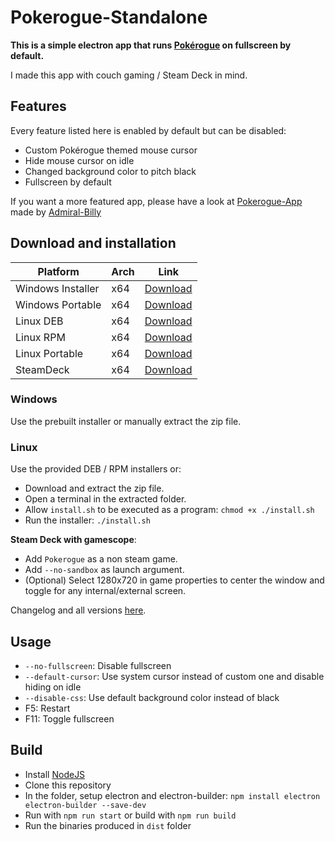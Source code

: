 # Pokerogue-Standalone

**This is a simple electron app that runs [Pokérogue](https://pokerogue.net/) on fullscreen by default.**

I made this app with couch gaming / Steam Deck in mind.

## Features

Every feature listed here is enabled by default but can be disabled:
- Custom Pokérogue themed mouse cursor
- Hide mouse cursor on idle
- Changed background color to pitch black
- Fullscreen by default

If you want a more featured app, please have a look at [Pokerogue-App](https://github.com/Admiral-Billy/Pokerogue-App) made by [Admiral-Billy](https://github.com/Admiral-Billy)

## Download and installation

| Platform | Arch | Link |
| --- | --- | --- |
| Windows Installer | x64 | [Download](https://github.com/Odizinne/Pokerogue-Standalone/releases/download/1.8.1/Pokerogue-Installer.exe) |
| Windows Portable | x64 | [Download](https://github.com/Odizinne/Pokerogue-Standalone/releases/download/1.8.1/Pokerogue-Win.zip) |
| Linux DEB | x64 | [Download](https://github.com/Odizinne/Pokerogue-Standalone/releases/download/1.8.1/Pokerogue.deb) |
| Linux RPM | x64 | [Download](https://github.com/Odizinne/Pokerogue-Standalone/releases/download/1.8.1/Pokerogue.rpm) |
| Linux Portable | x64 | [Download](https://github.com/Odizinne/Pokerogue-Standalone/releases/download/1.8.1/Pokerogue-Linux.zip) |
| SteamDeck | x64 | [Download](https://raw.githubusercontent.com/Odizinne/Pokerogue-Standalone/main/SteamDeck/pokerogue-installer.desktop) |

### Windows
Use the prebuilt installer or manually extract the zip file.

### Linux
Use the provided DEB / RPM installers or:
- Download and extract the zip file.
- Open a terminal in the extracted folder.
- Allow `install.sh` to be executed as a program: `chmod +x ./install.sh`
- Run the installer: `./install.sh`

**Steam Deck with gamescope**: 
- Add `Pokerogue` as a non steam game.
- Add `--no-sandbox` as launch argument.
- (Optional) Select 1280x720 in game properties to center the window and toggle for any internal/external screen.

Changelog and all versions [here](https://github.com/Odizinne/Pokerogue-Standalone/releases).

## Usage

- `--no-fullscreen`: Disable fullscreen
- `--default-cursor`: Use system cursor instead of custom one and disable hiding on idle
- `--disable-css`: Use default background color instead of black
- F5: Restart
- F11: Toggle fullscreen

## Build

- Install [NodeJS](https://nodejs.org/en/download/package-manager)
- Clone this repository
- In the folder, setup electron and electron-builder: `npm install electron electron-builder --save-dev`
- Run with `npm run start` or build with `npm run build`
- Run the binaries produced in `dist` folder
